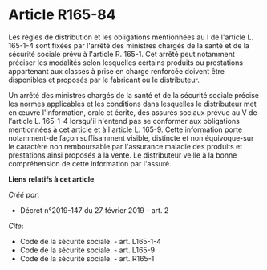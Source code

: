 # Article R165-84

Les règles de distribution et les obligations mentionnées au I de l'article L. 165-1-4 sont fixées par l'arrêté des ministres
chargés de la santé et de la sécurité sociale prévu à l'article R. 165-1. Cet arrêté peut notamment préciser les modalités
selon lesquelles certains produits ou prestations appartenant aux classes à prise en charge renforcée doivent être
disponibles et proposés par le fabricant ou le distributeur. 

Un arrêté des ministres chargés de la santé et de la sécurité sociale précise les normes applicables et les conditions dans
lesquelles le distributeur met en œuvre l'information, orale et écrite, des assurés sociaux prévue au V de l'article L.
165-1-4 lorsqu'il n'entend pas se conformer aux obligations mentionnées à cet article et à l'article L. 165-9. Cette
information porte notamment-de façon suffisamment visible, distincte et non équivoque-sur le caractère non remboursable par
l'assurance maladie des produits et prestations ainsi proposés à la vente. Le distributeur veille à la bonne compréhension de
cette information par l'assuré.

**Liens relatifs à cet article**

_Créé par_:

  - Décret n°2019-147 du 27 février 2019 - art. 2

_Cite_:

  - Code de la sécurité sociale. - art. L165-1-4
  - Code de la sécurité sociale. - art. L165-9
  - Code de la sécurité sociale. - art. R165-1
